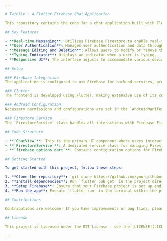 ```yaml
---

# Twinkle - A Flutter Firebase Chat Application

This repository contains the code for a chat application built with Flutter and Firebase. It features real-time messaging, user authentication, message editing, a typing indicator, and a responsive user interface that adapts to different screen sizes and orientations.

## Key Features

- **Real-time Messaging**: Utilizes Firebase Firestore to enable real-time sending and receiving of messages.
- **User Authentication**: Manages user authentication and data through Firebase.
- **Message Editing and Deletion**: Allows users to modify or remove their messages after posting.
- **Typing Indicator**: Displays an indicator when a user is typing.
- **Responsive UI**: The interface adjusts to accommodate various device orientations and screen sizes.

## Setup

### Firebase Integration
The application is configured to use Firebase for backend services, providing a robust and scalable infrastructure.

### Flutter
The frontend is developed using Flutter, making extensive use of its comprehensive widget library and efficient state management.

### Android Configuration
Necessary permissions and configurations are set in the `AndroidManifest.xml` file to ensure proper functionality on Android devices.

### Firestore Service
The `FirestoreService` class handles all interactions with Firebase Firestore, including operations like sending, receiving, updating, and deleting messages.

## Code Structure

- **`ChatView`**: This is the primary UI component where users interact with the chat interface.
- **`FirestoreService`**: A dedicated service class for managing Firestore operations.
- **`firebase_options.dart`**: Contains configuration options for Firebase on various platforms.

## Getting Started

To get started with this project, follow these steps:

1. **Clone the repository**: `git clone https://github.com/yourgithubusername/flutter-firebase-chat-app.git`
2. **Install dependencies**: Run `flutter pub get` in the project directory.
3. **Setup Firebase**: Ensure that your Firebase project is set up and that the `firebase_options.dart` file is correctly configured for your environment.
4. **Run the app**: Execute `flutter run` in the terminal within the project directory to launch the application on your device or emulator.

## Contributions

Contributions are welcome! If you have improvements or bug fixes, please fork the repository and submit a pull request.

## License

This project is licensed under the MIT License - see the [LICENSE](LICENSE) file for details.

---
```

